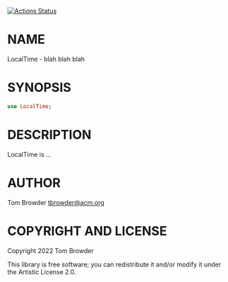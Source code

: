 [![Actions Status](https://github.com/tbrowder/LocalTime/actions/workflows/test.yml/badge.svg)](https://github.com/tbrowder/LocalTime/actions)

NAME
====

LocalTime - blah blah blah

SYNOPSIS
========

```raku
use LocalTime;
```

DESCRIPTION
===========

LocalTime is ...

AUTHOR
======

Tom Browder <tbrowder@acm.org>

COPYRIGHT AND LICENSE
=====================

Copyright 2022 Tom Browder

This library is free software; you can redistribute it and/or modify it under the Artistic License 2.0.

